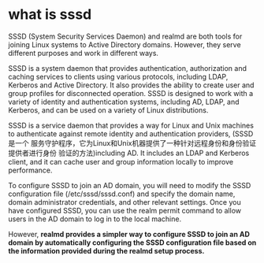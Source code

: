# what is sssd

SSSD (System Security Services Daemon) and realmd are both tools for joining
Linux systems to Active Directory domains. However, they serve different
purposes and work in different ways.

SSSD is a system daemon that provides authentication, authorization and caching
services to clients using various protocols, including LDAP, Kerberos and
Active Directory. It also provides the ability to create user and group
profiles for disconnected operation. SSSD is designed to work with a variety of
identity and authentication systems, including AD, LDAP, and Kerberos, and can
be used on a variety of Linux distributions.

SSSD is a service daemon that provides a way for Linux and Unix machines to
authenticate against remote identity and authentication providers, (SSSD是一个
服务守护程序，它为Linux和Unix机器提供了一种针对远程身份和身份验证提供者进行身份
验证的方法)including AD. It includes an LDAP and Kerberos client, and it can
cache user and group information locally to improve performance.

To configure SSSD to join an AD domain, you will need to modify the SSSD
configuration file (/etc/sssd/sssd.conf) and specify the domain name, domain
administrator credentials, and other relevant settings. Once you have
configured SSSD, you can use the realm permit command to allow users in the AD
domain to log in to the local machine.

However, **realmd provides a simpler way to configure SSSD to join an AD domain
by automatically configuring the SSSD configuration file based on the
information provided during the realmd setup process.**




